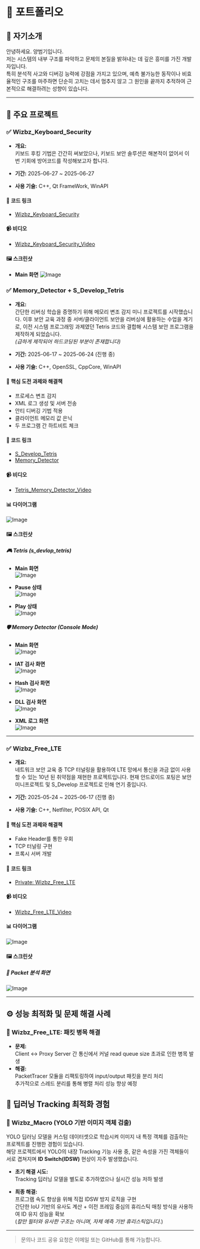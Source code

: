 # 📁 포트폴리오

## 👤 자기소개

안녕하세요. 양범기입니다.  
저는 시스템의 내부 구조를 파악하고 문제의 본질을 밝혀내는 데 깊은 흥미를 가진 개발자입니다.  
특히 분석적 사고와 디버깅 능력에 강점을 가지고 있으며, 예측 불가능한 동작이나 비효율적인 구조를 마주하면 단순히 고치는 데서 멈추지 않고 그 원인을 끝까지 추적하여 근본적으로 해결하려는 성향이 있습니다.

---

## 📌 주요 프로젝트
### ✅ Wizbz_Keyboard_Security
- **개요:**  
  키보드 후킹 기법은 간간히 써보았으나, 키보드 보안 솔루션은 해본적이 없어서 이번 기회에 방어코드를 작성해보고자 합니다.

- **기간:** 2025-06-27 ~ 2025-06-27
- **사용 기술:** C++, Qt FrameWork, WinAPI

#### 🔗 코드 링크
- [Wizbz_Keyboard_Security](https://github.com/YangBeomu/S_Develop_MiniPorject)

#### 📹 비디오

* [Wizbz_Keyboard_Security_Video](https://github.com/user-attachments/assets/dd4f20df-135f-46af-a4b9-a42bd14ea1de)

#### 🖼️ 스크린샷

- **Main 화면**
  ![Image](https://github.com/user-attachments/assets/b6fc05cf-49f6-4029-810c-97a08d48c778)


### ✅ Memory_Detector + S_Develop_Tetris

- **개요:**  
  간단한 리버싱 학습을 증명하기 위해 메모리 변조 감지 미니 프로젝트를 시작했습니다. 이후 보안 교육 과정 중 서버/클라이언트 보안을 리버싱에 활용하는 수업을 계기로, 이전 시스템 프로그래밍 과제였던 Tetris 코드와 결합해 시스템 보안 프로그램을 제작하게 되었습니다.  
  *(급하게 제작되어 하드코딩된 부분이 존재합니다)*

- **기간:** 2025-06-17 ~ 2025-06-24 (진행 중)  
- **사용 기술:** C++, OpenSSL, CppCore, WinAPI

#### 🧩 핵심 도전 과제와 해결책
- 프로세스 변조 감지
- XML 로그 생성 및 서버 전송
- 안티 디버깅 기법 적용
- 클라이언트 메모리 값 은닉
- 두 프로그램 간 하트비트 체크

#### 🔗 코드 링크
- [S_Develop_Tetris](https://github.com/YangBeomu/S-develop_CLI_Tetris)
- [Memory_Detector](https://github.com/YangBeomu/Memory_Detector)

#### 📹 비디오

* [Tetris_Memory_Detector_Video](https://github.com/user-attachments/assets/6b9c8630-0833-4c74-ada3-9e6f1bfc77fa)


#### 📊 다이어그램

![Image](https://github.com/user-attachments/assets/59166a25-14f0-457c-b24e-33ead7e152d5)



#### 🖼️ 스크린샷

##### 🎮 Tetris (s_devlop_tetris)

- **Main 화면**  
  ![Image](https://github.com/user-attachments/assets/d2f76b51-6638-46c8-8d0f-5be79d7af2ca)

- **Pause 상태**  
  ![Image](https://github.com/user-attachments/assets/5a46a19f-2138-4995-9e5d-a27f02fb1359)

- **Play 상태**  
  ![Image](https://github.com/user-attachments/assets/497d26f2-7f6f-4704-a96c-68c103383358)


##### 🛡️ Memory Detector (Console Mode)

- **Main 화면**  
  ![Image](https://github.com/user-attachments/assets/c8797dfc-9742-40e3-8e29-6abf07d8f183)

- **IAT 검사 화면**  
  ![Image](https://github.com/user-attachments/assets/8d39ce63-721f-424c-a84a-4d0b7dc3d199)

- **Hash 검사 화면**  
  ![Image](https://github.com/user-attachments/assets/d1114fa4-230d-46f4-a547-cc8650709fb9)

- **DLL 검사 화면**  
  ![Image](https://github.com/user-attachments/assets/ec5c1e9b-f652-4788-bcfa-b9b5329d7767)

- **XML 로그 화면**  
  ![Image](https://github.com/user-attachments/assets/f2018c91-9b2a-41c5-9b9c-9a40d80329a2)
  

---

### ✅ Wizbz_Free_LTE

- **개요:**  
  네트워크 보안 교육 중 TCP 터널링을 활용하여 LTE 망에서 통신을 과금 없이 사용할 수 있는 10년 된 취약점을 재현한 프로젝트입니다. 현재 안드로이드 포팅은 보안 미니프로젝트 및 S_Develop 프로젝트로 인해 연기 중입니다.

- **기간:** 2025-05-24 ~ 2025-06-17 (진행 중)  
- **사용 기술:** C++, Netfilter, POSIX API, Qt

#### 🧩 핵심 도전 과제와 해결책
- Fake Header를 통한 우회
- TCP 터널링 구현
- 프록시 서버 개발

#### 🔗 코드 링크
- [Private: Wizbz_Free_LTE](https://github.com/YangBeomu/Wizbz_Free-LTE)

#### 📹 비디오

* [Wizbz_Free_LTE_Video](https://github.com/user-attachments/assets/2deb5339-b990-4ee5-8091-2760f7e153d6)


#### 📊 다이어그램

![Image](https://github.com/user-attachments/assets/5b83e932-d154-4ee3-8c51-b23e931c5b7c)


#### 🖼️ 스크린샷

##### 📡 Packet 분석 화면

![Image](https://github.com/user-attachments/assets/fdb6e904-ec59-47a0-8570-a9dd4531dbd8)

---

## ⚙️ 성능 최적화 및 문제 해결 사례

### 🔹 Wizbz_Free_LTE: 패킷 병목 해결

- **문제:**  
  Client ↔ Proxy Server 간 통신에서 커널 read queue size 초과로 인한 병목 발생  
- **해결:**  
  PacketTracer 모듈을 리팩토링하여 input/output 패킷을 분리 처리  
  추가적으로 스레드 분리를 통해 병렬 처리 성능 향상 예정


## 🎯 딥러닝 Tracking 최적화 경험

### 🔹 Wizbz_Macro (YOLO 기반 이미지 객체 검출)

YOLO 딥러닝 모델을 커스텀 데이터셋으로 학습시켜 이미지 내 특정 객체를 검출하는 프로젝트를 진행한 경험이 있습니다.  
해당 프로젝트에서 YOLO의 내장 Tracking 기능 사용 중, 같은 속성을 가진 객체들이 서로 겹쳐지며 **ID Switch(IDSW)** 현상이 자주 발생했습니다.

- **초기 해결 시도:**  
  Tracking 딥러닝 모델을 별도로 추가하였으나 실시간 성능 저하 발생

- **최종 해결:**  
  프로그램 속도 향상을 위해 직접 IDSW 방지 로직을 구현  
  간단한 IoU 기반의 유사도 계산 + 이전 프레임 중심의 휴리스틱 매칭 방식을 사용하여 ID 유지 성능을 확보  
  (*칼만 필터와 유사한 구조는 아니며, 자체 예측 기반 휴리스틱입니다.*)

---

> 문의나 코드 공유 요청은 이메일 또는 GitHub를 통해 가능합니다.
